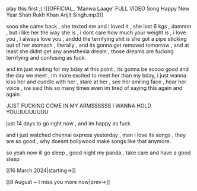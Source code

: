 play this first ;)
![[OFFICIAL_ 'Manwa Laage' FULL VIDEO Song  Happy New Year  Shah Rukh Khan  Arijit Singh.mp3]]

sooo she came back , she texted me and i loved it , she lost 6 kgs , damnnn , but i like her the way she is , i dont care how much your weight is , i love you , i always love you , anddd the terrifying shit is she got a pipe sticking out of her stomach , literally , and its gonna get removed tomorrow , and at least she didnt get any anesthesia dream , those dreams are fucking terrifying and confusing as fuck.

and im just waiting for my bday at this point , its gonna be soooo good and the day we meet , im more excited to meet her than my bday, i just wanna kiss her and cuddle with her , stare at her , see her smiling face , hear her voice , ive said this so many times even im tired of saying this again and again

JUST FUCKING COME IN MY ARMSSSSSS
I WANNA HOLD YOUUUUUUUUU

just 14 days to go right now , and im happy as fuck 

and i just watched chennai express yesterday , man i love its songs , they are so good , why doesnt bollywood make songs like that anymore.

so yeah now ill go sleep , good night my panda , take care and have a good sleep

[[16 March 2024|starting->]]

[[8 August ~ I miss you more now|prev->]]